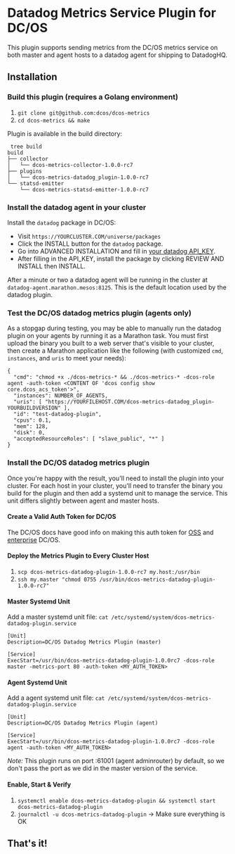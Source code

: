 # Datadog Metrics Service Plugin for DC/OS
This plugin supports sending metrics from the DC/OS metrics service on both master and agent hosts to a datadog agent for shipping to DatadogHQ.

## Installation

### Build this plugin (requires a Golang environment)
1. `git clone git@github.com:dcos/dcos-metrics`
1. `cd dcos-metrics && make`

Plugin is available in the build directory:
```
 tree build
build
├── collector
│   └── dcos-metrics-collector-1.0.0-rc7
├── plugins
│   └── dcos-metrics-datadog_plugin-1.0.0-rc7
└── statsd-emitter
    └── dcos-metrics-statsd-emitter-1.0.0-rc7
```

### Install the datadog agent in your cluster
Install the `datadog` package in DC/OS:
- Visit `https://YOURCLUSTER.COM/universe/packages`
- Click the INSTALL button for the `datadog` package.
- Go into ADVANCED INSTALLATION and fill in [your datadog API_KEY](https://app.datadoghq.com/account/settings#api).
- After filling in the API_KEY, install the package by clicking REVIEW AND INSTALL then INSTALL.

After a minute or two a datadog agent will be running in the cluster at `datadog-agent.marathon.mesos:8125`. This is the default location used by the datadog plugin.

### Test the DC/OS datadog metrics plugin (agents only)
As a stopgap during testing, you may be able to manually run the datadog plugin on your agents by running it as a Marathon task. You must first upload the binary you built to a web server that's visible to your cluster, then create a Marathon application like the following (with customized `cmd`, `instances`, and `uris` to meet your needs):

```
{
  "cmd": "chmod +x ./dcos-metrics-* && ./dcos-metrics-* -dcos-role agent -auth-token <CONTENT OF 'dcos config show core.dcos_acs_token'>",
  "instances": NUMBER_OF_AGENTS,
  "uris": [ "https://YOURFILEHOST.COM/dcos-metrics-datadog_plugin-YOURBUILDVERSION" ],
  "id": "test-datadog-plugin",
  "cpus": 0.1,
  "mem": 128,
  "disk": 0,
  "acceptedResourceRoles": [ "slave_public", "*" ]
}
```

### Install the DC/OS datadog metrics plugin
Once you're happy with the result, you'll need to install the plugin into your cluster. For each host in your cluster, you'll need to transfer the binary you build for the plugin and then add a systemd unit to manage the service. This unit differs slightly between agent and master hosts.

#### Create a Valid Auth Token for DC/OS
The DC/OS docs have good info on making this auth token for [OSS](https://dcos.io/docs/1.7/administration/id-and-access-mgt/managing-authentication/) and [enterprise](https://docs.mesosphere.com/1.8/administration/id-and-access-mgt/service-auth/custom-service-auth/) DC/OS.

#### Deploy the Metrics Plugin to Every Cluster Host
1. `scp dcos-metrics-datadog-plugin-1.0.0-rc7 my.host:/usr/bin`
1. `ssh my.master "chmod 0755 /usr/bin/dcos-metrics-datadog-plugin-1.0.0-rc7"`

#### Master Systemd Unit
Add a master systemd unit file: `cat /etc/systemd/system/dcos-metrics-datadog-plugin.service`
```
[Unit]
Description=DC/OS Datadog Metrics Plugin (master)

[Service]
ExecStart=/usr/bin/dcos-metrics-datadog-plugin-1.0.0rc7 -dcos-role master -metrics-port 80 -auth-token <MY_AUTH_TOKEN>
```

#### Agent Systemd Unit
Add a agent systemd unit file: `cat /etc/systemd/system/dcos-metrics-datadog-plugin.service`
```
[Unit]
Description=DC/OS Datadog Metrics Plugin (agent)

[Service]
ExecStart=/usr/bin/dcos-metrics-datadog-plugin-1.0.0rc7 -dcos-role agent -auth-token <MY_AUTH_TOKEN>
```

*Note:* This plugin runs on port :61001 (agent adminrouter) by default, so we don't pass the port as we did in the master version of the service.

#### Enable, Start & Verify
1. `systemctl enable dcos-metrics-datadog-plugin && systemctl start dcos-metrics-datadog-plugin`
1. `journalctl -u dcos-metrics-datadog-plugin` -> Make sure everything is OK

## That's it!
